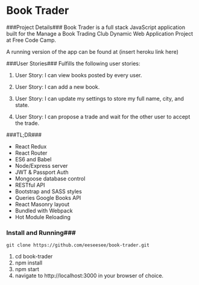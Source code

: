 # Book Trader

###Project Details###
Book Trader is a full stack JavaScript application built for the Manage a Book Trading Club Dynamic Web Application Project at Free Code Camp.

A running version of the app can be found at (insert heroku link here)

###User Stories###
Fulfills the following user stories:

1. User Story: I can view books posted by every user.

2. User Story: I can add a new book.

3. User Story: I can update my settings to store my full name, city, and state.

4. User Story: I can propose a trade and wait for the other user to accept the trade.

###TL;DR###
- React Redux
- React Router
- ES6 and Babel
- Node/Express server
- JWT & Passport Auth
- Mongoose database control
- RESTful API
- Bootstrap and SASS styles
- Queries Google Books API
- React Masonry layout
- Bundled with Webpack
- Hot Module Reloading

### Install and Running###
`git clone https://github.com/eeseesee/book-trader.git`

1. cd book-trader
2. npm install
3. npm start
4. navigate to http://localhost:3000 in your browser of choice.
